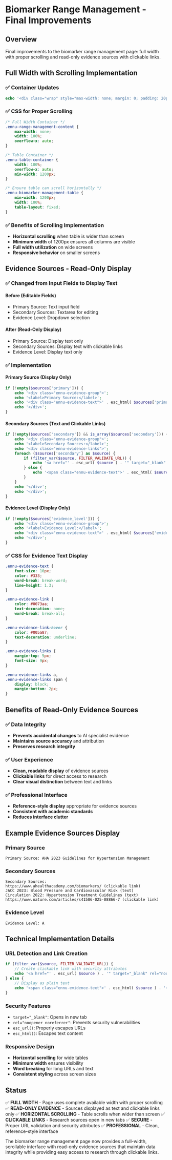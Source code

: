 # Biomarker Range Management - Final Improvements

## Overview
Final improvements to the biomarker range management page: full width with proper scrolling and read-only evidence sources with clickable links.

## Full Width with Scrolling Implementation

### ✅ **Container Updates**
```php
echo '<div class="wrap" style="max-width: none; margin: 0; padding: 20px; width: 100%;">';
```

### ✅ **CSS for Proper Scrolling**
```css
/* Full Width Container */
.ennu-range-management-content {
    max-width: none;
    width: 100%;
    overflow-x: auto;
}

/* Table Container */
.ennu-table-container {
    width: 100%;
    overflow-x: auto;
    min-width: 1200px;
}

/* Ensure table can scroll horizontally */
.ennu-biomarker-management-table {
    min-width: 1200px;
    width: 100%;
    table-layout: fixed;
}
```

### ✅ **Benefits of Scrolling Implementation**
- **Horizontal scrolling** when table is wider than screen
- **Minimum width** of 1200px ensures all columns are visible
- **Full width utilization** on wide screens
- **Responsive behavior** on smaller screens

## Evidence Sources - Read-Only Display

### ✅ **Changed from Input Fields to Display Text**

#### Before (Editable Fields)
- Primary Source: Text input field
- Secondary Sources: Textarea for editing
- Evidence Level: Dropdown selection

#### After (Read-Only Display)
- Primary Source: Display text only
- Secondary Sources: Display text with clickable links
- Evidence Level: Display text only

### ✅ **Implementation**

#### Primary Source (Display Only)
```php
if (!empty($sources['primary'])) {
    echo '<div class="ennu-evidence-group">';
    echo '<label>Primary Source:</label>';
    echo '<div class="ennu-evidence-text">' . esc_html( $sources['primary'] ) . '</div>';
    echo '</div>';
}
```

#### Secondary Sources (Text and Clickable Links)
```php
if (!empty($sources['secondary']) && is_array($sources['secondary'])) {
    echo '<div class="ennu-evidence-group">';
    echo '<label>Secondary Sources:</label>';
    echo '<div class="ennu-evidence-links">';
    foreach ($sources['secondary'] as $source) {
        if (filter_var($source, FILTER_VALIDATE_URL)) {
            echo '<a href="' . esc_url( $source ) . '" target="_blank" rel="noopener noreferrer" class="ennu-evidence-link">' . esc_html( $source ) . '</a><br>';
        } else {
            echo '<span class="ennu-evidence-text">' . esc_html( $source ) . '</span><br>';
        }
    }
    echo '</div>';
    echo '</div>';
}
```

#### Evidence Level (Display Only)
```php
if (!empty($sources['evidence_level'])) {
    echo '<div class="ennu-evidence-group">';
    echo '<label>Evidence Level:</label>';
    echo '<div class="ennu-evidence-text">' . esc_html( $sources['evidence_level'] ) . '</div>';
    echo '</div>';
}
```

### ✅ **CSS for Evidence Text Display**
```css
.ennu-evidence-text {
    font-size: 10px;
    color: #333;
    word-break: break-word;
    line-height: 1.3;
}

.ennu-evidence-link {
    color: #0073aa;
    text-decoration: none;
    word-break: break-all;
}

.ennu-evidence-link:hover {
    color: #005a87;
    text-decoration: underline;
}

.ennu-evidence-links {
    margin-top: 5px;
    font-size: 9px;
}

.ennu-evidence-links a,
.ennu-evidence-links span {
    display: block;
    margin-bottom: 2px;
}
```

## Benefits of Read-Only Evidence Sources

### ✅ **Data Integrity**
- **Prevents accidental changes** to AI specialist evidence
- **Maintains source accuracy** and attribution
- **Preserves research integrity**

### ✅ **User Experience**
- **Clean, readable display** of evidence sources
- **Clickable links** for direct access to research
- **Clear visual distinction** between text and links

### ✅ **Professional Interface**
- **Reference-style display** appropriate for evidence sources
- **Consistent with academic standards**
- **Reduces interface clutter**

## Example Evidence Sources Display

### Primary Source
```
Primary Source: AHA 2023 Guidelines for Hypertension Management
```

### Secondary Sources
```
Secondary Sources:
https://www.ahealthacademy.com/biomarkers/ (clickable link)
JACC 2023: Blood Pressure and Cardiovascular Risk (text)
Circulation 2022: Hypertension Treatment Guidelines (text)
https://www.nature.com/articles/s41586-025-08866-7 (clickable link)
```

### Evidence Level
```
Evidence Level: A
```

## Technical Implementation Details

### URL Detection and Link Creation
```php
if (filter_var($source, FILTER_VALIDATE_URL)) {
    // Create clickable link with security attributes
    echo '<a href="' . esc_url( $source ) . '" target="_blank" rel="noopener noreferrer" class="ennu-evidence-link">' . esc_html( $source ) . '</a>';
} else {
    // Display as plain text
    echo '<span class="ennu-evidence-text">' . esc_html( $source ) . '</span>';
}
```

### Security Features
- `target="_blank"`: Opens in new tab
- `rel="noopener noreferrer"`: Prevents security vulnerabilities
- `esc_url()`: Properly escapes URLs
- `esc_html()`: Escapes text content

### Responsive Design
- **Horizontal scrolling** for wide tables
- **Minimum width** ensures visibility
- **Word breaking** for long URLs and text
- **Consistent styling** across screen sizes

## Status
✅ **FULL WIDTH** - Page uses complete available width with proper scrolling
✅ **READ-ONLY EVIDENCE** - Sources displayed as text and clickable links only
✅ **HORIZONTAL SCROLLING** - Table scrolls when wider than screen
✅ **CLICKABLE LINKS** - Research sources open in new tabs
✅ **SECURE** - Proper URL validation and security attributes
✅ **PROFESSIONAL** - Clean, reference-style interface

The biomarker range management page now provides a full-width, scrollable interface with read-only evidence sources that maintain data integrity while providing easy access to research through clickable links. 